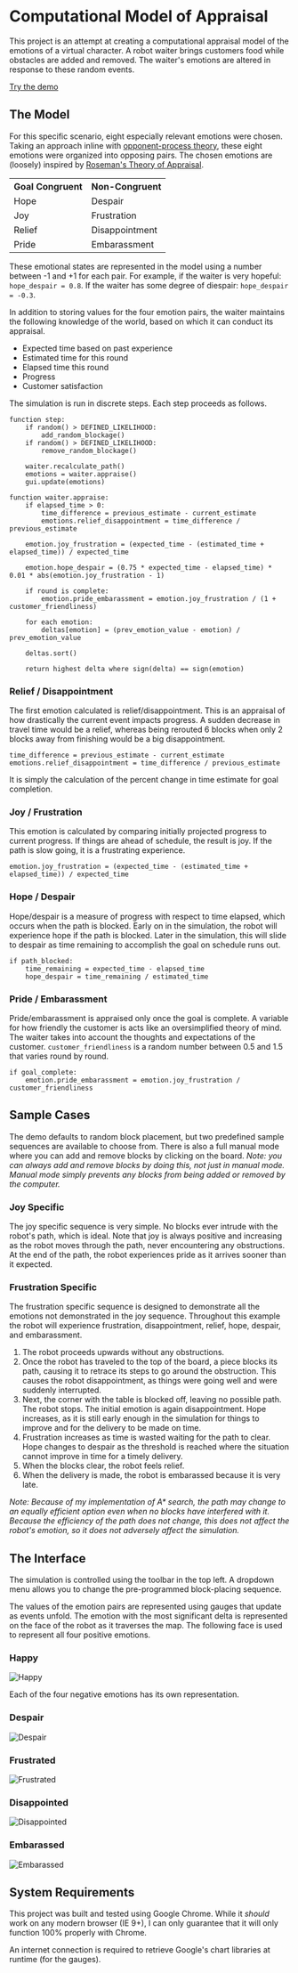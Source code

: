 Computational Model of Appraisal
================================

This project is an attempt at creating a computational appraisal model of the emotions of a virtual character.
A robot waiter brings customers food while obstacles are added and removed. The waiter's emotions are altered
in response to these random events.

[Try the demo](http://derekcomputer.com/projects/appraisal/demo.html)

The Model
---------
For this specific scenario, eight especially relevant emotions were chosen. Taking an approach inline with
[opponent-process theory](http://en.wikipedia.org/wiki/Opponent-process_theory), these eight emotions were
organized into opposing pairs. The chosen emotions are (loosely) inspired by
[Roseman's Theory of Appraisal](http://en.wikipedia.org/wiki/Appraisal_theory#Roseman.27s_Theory_of_Appraisal).

<table>
  <tr><th>Goal Congruent</th><th>Non-Congruent</th></tr>
  <tr><td>Hope</td><td>Despair</td></tr>
  <tr><td>Joy</td><td>Frustration</td></tr>
  <tr><td>Relief</td><td>Disappointment</td></tr>
  <tr><td>Pride</td><td>Embarassment</td></tr>
</table>

These emotional states are represented in the model using a number between -1 and +1 for each pair. For example,
if the waiter is very hopeful: `hope_despair = 0.8`. If the waiter has some degree of diespair:
`hope_despair = -0.3`.

In addition to storing values for the four emotion pairs, the waiter maintains the following knowledge of the world,
based on which it can conduct its appraisal.

* Expected time based on past experience
* Estimated time for this round
* Elapsed time this round
* Progress
* Customer satisfaction

The simulation is run in discrete steps. Each step proceeds as follows.

```
function step:
    if random() > DEFINED_LIKELIHOOD:
        add_random_blockage()
    if random() > DEFINED_LIKELIHOOD:
        remove_random_blockage()

    waiter.recalculate_path()
    emotions = waiter.appraise()
    gui.update(emotions)

function waiter.appraise:
    if elapsed_time > 0:
        time_difference = previous_estimate - current_estimate
        emotions.relief_disappointment = time_difference / previous_estimate

    emotion.joy_frustration = (expected_time - (estimated_time + elapsed_time)) / expected_time

    emotion.hope_despair = (0.75 * expected_time - elapsed_time) * 0.01 * abs(emotion.joy_frustration - 1)

    if round is complete:
        emotion.pride_embarassment = emotion.joy_frustration / (1 + customer_friendliness)

    for each emotion:
        deltas[emotion] = (prev_emotion_value - emotion) / prev_emotion_value
    
    deltas.sort()

    return highest delta where sign(delta) == sign(emotion)
```

### Relief / Disappointment

The first emotion calculated is relief/disappointment. This is an appraisal of how drastically the current
event impacts progress. A sudden decrease in travel time would be a relief, whereas being rerouted 6 blocks
when only 2 blocks away from finishing would be a big disappointment.

```
time_difference = previous_estimate - current_estimate
emotions.relief_disappointment = time_difference / previous_estimate
```

It is simply the calculation of the percent change in time estimate for goal completion.

### Joy / Frustration

This emotion is calculated by comparing initially projected progress to current progress. If things are ahead
of schedule, the result is joy. If the path is slow going, it is a frustrating experience.

```
emotion.joy_frustration = (expected_time - (estimated_time + elapsed_time)) / expected_time
```

### Hope / Despair

Hope/despair is a measure of progress with respect to time elapsed, which occurs when the path is blocked.
Early on in the simulation, the robot will experience hope if the path is blocked. Later in the simulation,
this will slide to despair as time remaining to accomplish the goal on schedule runs out.

```
if path_blocked:
    time_remaining = expected_time - elapsed_time
    hope_despair = time_remaining / estimated_time
```

### Pride / Embarassment

Pride/embarassment is appraised only once the goal is complete. A variable for how friendly the customer is
acts like an oversimplified theory of mind. The waiter takes into account the thoughts and expectations of
the customer. <code>customer_friendliness</code> is a random number between 0.5 and 1.5 that varies round by round.

```
if goal_complete:
    emotion.pride_embarassment = emotion.joy_frustration / customer_friendliness
```

Sample Cases
------------

The demo defaults to random block placement, but two predefined sample sequences are available to choose from. There is also a full manual mode where you can add and remove blocks by clicking on the board. *Note: you can always add and remove blocks by doing this, not just in manual mode. Manual mode simply prevents any blocks from being added or removed by the computer.*

### Joy Specific

The joy specific sequence is very simple. No blocks ever intrude with the robot's path, which is ideal. Note that joy is always positive and increasing as the robot moves through the path, never encountering any obstructions. At the end of the path, the robot experiences pride as it arrives sooner than it expected.

### Frustration Specific

The frustration specific sequence is designed to demonstrate all the emotions not demonstrated in the joy sequence. Throughout this example the robot will experience frustration, disappointment, relief, hope, despair, and embarassment.

1. The robot proceeds upwards without any obstructions.
2. Once the robot has traveled to the top of the board, a piece blocks its path, causing it to retrace its steps to go around the obstruction. This causes the robot disappointment, as things were going well and were suddenly interrupted.
3. Next, the corner with the table is blocked off, leaving no possible path. The robot stops. The initial emotion is again disappointment. Hope increases, as it is still early enough in the simulation for things to improve and for the delivery to be made on time.
4. Frustration increases as time is wasted waiting for the path to clear. Hope changes to despair as the threshold is reached where the situation cannot improve in time for a timely delivery.
5. When the blocks clear, the robot feels relief.
6. When the delivery is made, the robot is embarassed because it is very late.

_Note: Because of my implementation of A* search, the path may change to an equally efficient option even when no blocks have interfered with it. Because the efficiency of the path does not change, this does not affect the robot's emotion, so it does not adversely affect the simulation._

The Interface
-------------

The simulation is controlled using the toolbar in the top left. A dropdown menu allows you to change the pre-programmed block-placing sequence.

The values of the emotion pairs are represented using gauges that update as events unfold. The emotion with the most significant delta is represented on the face of the robot as it traverses the map. The following face is used to represent all four positive emotions.

### Happy
![Happy](https://raw2.github.com/derek-schultz/appraisal-model/master/img/happy.png)

Each of the four negative emotions has its own representation.

### Despair
![Despair](https://raw2.github.com/derek-schultz/appraisal-model/master/img/Despair.png)

### Frustrated
![Frustrated](https://raw2.github.com/derek-schultz/appraisal-model/master/img/frustration.png)

### Disappointed
![Disappointed](https://raw2.github.com/derek-schultz/appraisal-model/master/img/disappointment.png)

### Embarassed
![Embarassed](https://raw2.github.com/derek-schultz/appraisal-model/master/img/embarassment.png)

System Requirements
-------------------

This project was built and tested using Google Chrome. While it *should* work on any modern browser (IE 9+), I can only guarantee that it will only function 100% properly with Chrome.

An internet connection is required to retrieve Google's chart libraries at runtime (for the gauges).

